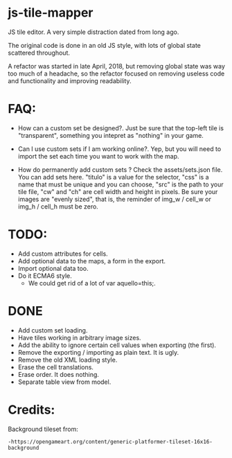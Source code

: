 # js-tile-mapper

JS tile editor. A very simple distraction dated from long ago.

The original code is done in an old JS style, with lots of global state scattered throughout. 

A refactor was started in late April, 2018, but removing global state was way too much of a headache, so the refactor focused on removing useless code and functionality and improving readability.

# FAQ:

- How can a custom set be designed?.
	Just be sure that the top-left tile is "transparent", something you intepret as "nothing" in your game.

- Can I use custom sets if I am working online?.
	Yep, but you will need to import the set each time you want to work with the map.

- How do permanently add custom sets ? 
	Check the assets/sets.json file. You can add sets here. "titulo" is a value for the selector, "css" is a name that must be unique and you can choose, "src" is the path to your tile file, "cw" and "ch" are cell width and height in pixels.
	Be sure your images are "evenly sized", that is, the reminder of img_w / cell_w or img_h / cell_h must be zero.


# TODO: 

- Add custom attributes for cells.
- Add optional data to the maps, a form in the export. 
- Import optional data too. 
- Do it ECMA6 style.
	- We could get rid of a lot of var aquello=this;.

# DONE 

- Add custom set loading.
- Have tiles working in arbitrary image sizes.
- Add the ability to ignore certain cell values when exporting (the first).
- Remove the exporting / importing as plain text. It is ugly.
- Remove the old XML loading style.
- Erase the cell translations.
- Erase order. It does nothing.
- Separate table view from model.

# Credits:

Background tileset from:

	-https://opengameart.org/content/generic-platformer-tileset-16x16-background
